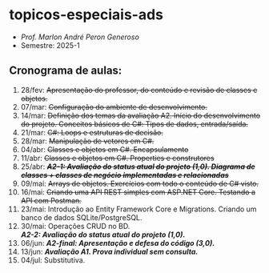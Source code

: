 # topicos-especiais-ads
- _Prof. Marlon André Peron Generoso_
- Semestre: 2025-1

## Cronograma de aulas:
1. 28/fev: ~~Apresentação do professor, do conteúdo e revisão de classes e objetos.~~
2. 07/mar: ~~Configuração do ambiente de desenvolvimento.~~
3. 14/mar: ~~Definição dos temas da avaliação A2. Início do desenvolvimento do projeto. Conceitos básicos de C#: Tipos de dados, entrada/saída.~~
4. 21/mar: ~~C#: Loops e estruturas de decisão.~~
5. 28/mar: ~~Manipulação de vetores em C#.~~
6. 04/abr: ~~Classes e objetos em C#. Encapsulamento~~
7. 11/abr: ~~Classes e objetos em C#. Properties e construtores~~
8. 25/abr: ~~**_A2-1: Avaliação do status atual do projeto (1,0). Diagrama de classes + classes de negócio implementadas e relacionadas_**~~
9. 09/mai: ~~Arrays de objetos. Exercícios com todo o conteúdo de C# visto.~~
10. 16/mai: ~~Criando uma API REST simples com ASP.NET Core. Testando a API com Postman.~~
11. 23/mai: Introdução ao Entity Framework Core e Migrations. Criando um banco de dados SQLite/PostgreSQL.
12. 30/mai: Operações CRUD no BD.
    <br/>**_A2-2: Avaliação do status atual do projeto (1,0)._**
18. 06/jun: **_A2-final: Apresentação e defesa do código (3,0)._**
19. 13/jun: **_Avaliação A1. Prova individual sem consulta._**
20. 04/jul: Substitutiva.

